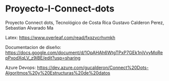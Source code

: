 # Proyecto-I-Connect-dots
Proyecto Connect dots, Tecnológico de Costa Rica
Gustavo Calderon Perez, Sebastian Alvarado Ma

Latex: https://www.overleaf.com/read/fxqzvcrhvmkh

Documentacion de diseño: https://docs.google.com/document/d/1OpAHAh6WtgTPxP7GEk1njVvyMoRepPxodXqLV_z9iBE/edit?usp=sharing

Azure Devops: https://dev.azure.com/gucalderon/Connect%20Dots-Algoritmos%20y%20Estructuras%20de%20datos
